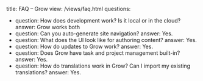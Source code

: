 title: FAQ – Grow
view: /views/faq.html
questions:
- question: How does development work? Is it local or in the cloud?
  answer: Grow works both
- question: Can you auto-generate site navigation?
  answer: Yes.
- question: What does the UI look like for authoring content?
  answer: Yes.
- question: How do updates to Grow work?
  answer: Yes.
- question: Does Grow have task and project management built-in?
  answer: Yes.
- question: How do translations work in Grow? Can I import my existing translations?
  answer: Yes.
